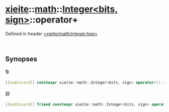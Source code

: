 # [xieite](../../../../../xieite.md)\:\:[math](../../../../../math.md)\:\:[Integer<bits, sign>](../../../../integer.md)\:\:operator+
Defined in header [<xieite/math/integer.hpp>](../../../../../../../include/xieite/math/integer.hpp)

&nbsp;

## Synopses
#### 1)
```cpp
[[nodiscard]] constexpr xieite::math::Integer<bits, sign> operator+() const noexcept;
```
#### 2)
```cpp
[[nodiscard]] friend constexpr xieite::math::Integer<bits, sign> operator+(const xieite::math::Integer<bits, sign> augend, const xieite::math::Integer<bits, sign> addend) noexcept;
```
